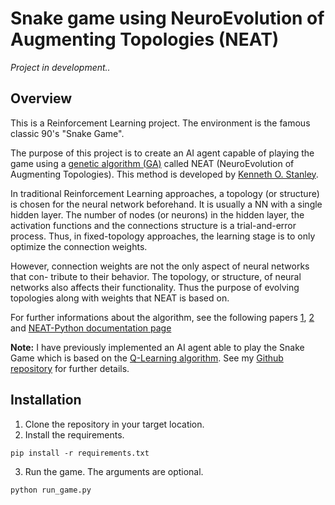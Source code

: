 # Snake game using NeuroEvolution of Augmenting Topologies (NEAT)
*Project in development..*

## Overview

This is a Reinforcement Learning project. The environment is the famous classic 90's "Snake Game".

The purpose of this project is to create an AI agent capable of playing the game using a [genetic algorithm (GA)](https://www.sciencedirect.com/topics/engineering/genetic-algorithm) called NEAT (NeuroEvolution of Augmenting Topologies). This method is developed by [Kenneth O. Stanley](http://www.cs.ucf.edu/~kstanley/). 

In traditional Reinforcement Learning approaches, a topology (or structure) is chosen for the neural network beforehand. It is usually a NN with a single hidden layer. The number of nodes (or neurons) in the hidden layer, the activation functions and the connections structure is a trial-and-error process. Thus, in fixed-topology approaches, the learning stage is to only optimize the connection weights.

However, connection weights are not the only aspect of neural networks that con-
tribute to their behavior. The topology, or structure, of neural networks also affects
their functionality. Thus the purpose of evolving topologies along with weights that NEAT is based on. 

For further informations about the algorithm, see the following papers [1](http://nn.cs.utexas.edu/downloads/papers/stanley.cec02.pdf), [2](http://nn.cs.utexas.edu/downloads/papers/stanley.ec02.pdf) and [NEAT-Python documentation page](https://neat-python.readthedocs.io/en/latest/index.html) 

**Note:** I have previously implemented an AI agent able to play the Snake Game which is based on the [Q-Learning algorithm](https://en.wikipedia.org/wiki/Q-learning). See my [Github repository](https://github.com/AbdelilahTahlil/Reinforcement_Learning_Snake_Game) for further details.


## Installation

1. Clone the repository in your target location.
2. Install the requirements.
```
pip install -r requirements.txt
```
3. Run the game. The arguments are optional.
```
python run_game.py
